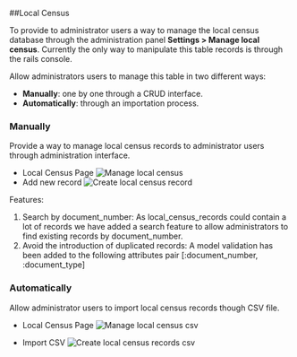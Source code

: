 ##Local Census

To provide to administrator users a way to manage the local census database through the administration panel **Settings > Manage local census**. Currently the only way to manipulate this table records is through the rails console.

Allow administrators users to manage this table in two different ways:

  - **Manually**: one by one through a CRUD interface.
  - **Automatically**: through an importation process.

### Manually
Provide a way to manage local census records to administrator users through administration interface.

- Local Census Page
![Manage local census](../../img/local_census/manage-local-census-en.png)
- Add new record
![Create local census record](../../img/local_census/add-local-census-record-en.png)

Features:

1. Search by document_number: As local_census_records could contain a lot of records we have added a search feature to allow administrators to find existing records by document_number.
1. Avoid the introduction of duplicated records: A model validation has been added to the following attributes pair [:document_number, :document_type]

### Automatically
Allow administrator users to import local census records though CSV file.

- Local Census Page
![Manage local census csv](../../img/local_census/manage-local-census-csv-en.png)

- Import CSV
![Create local census records csv](../../img/local_census/add-local-census-records-csv-en.png)
